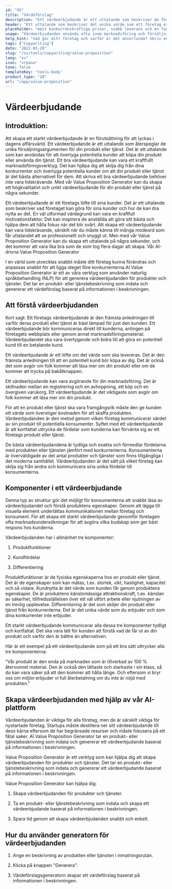 ```yaml
---
id: "95"
title: "Värdeförslag"
description: "Ett värdeerbjudande är ett uttalande som beskriver de fördelar som ett företag erbjuder sina kunder. Det är ett uttalande om vad företaget kan göra för sina kunder, och det används ofta som ett sätt att skilja ett företag från ett annat."
header: "Ett uttalande som beskriver det unika värde som ett företag erbjuder sina kunder."
placeholder: "mest konkurrenskraftiga priser, snabb leverans och en fantastisk kundservice."
usage: "Värdeerbjudanden används ofta inom marknadsföring och försäljning för att kommunicera vad ett företag gör och varför det är annorlunda. Följande generator kan hjälpa dig att utforma och brainstromera ett stilistiskt värdeerbjudande som är nära kopplat till ditt varumärke."
help_hint: "Vad gör ditt företag och varför är det annorlunda? Skriv ner det så omvandlar vi det till ett värdeerbjudande."
tags: ["Copywriting"]
date: "2022-03-28"
slug: "/sv/tools/copywriting/value-proposition"
lang: "sv"
icon: "vrpano"
tone: false
templateKey: 'tools-body'
product_type: "20"
url: "/app/value-proposition"
---
```


# Värdeerbjudande

## Introduktion:

Att skapa ett starkt värdeerbjudande är en förutsättning för att lyckas i dagens affärsvärld. Ett värdeerbjudande är ett uttalande som återspeglar de unika försäljningsargumenten för din produkt eller tjänst. Det är ett uttalande som kan användas för att övertyga potentiella kunder att köpa din produkt eller använda din tjänst. Ett bra värdeerbjudande kan vara ett kraftfullt marknadsföringsverktyg. Det kan hjälpa dig att skilja dig från dina konkurrenter och övertyga potentiella kunder om att din produkt eller tjänst är det bästa alternativet för dem. Att skriva ett bra värdeerbjudande behöver inte vara tidskrävande. Med vår Value Proposition Generator kan du skapa ett högkvalitativt och unikt värdeerbjudande för din produkt eller tjänst på några sekunder.

Ett värdeerbjudande är ett företags löfte till sina kunder. Det är ett uttalande som beskriver vad företaget kan göra för sina kunder och hur de kan dra nytta av det. En väl utformad värdegrund kan vara en kraftfull motivationsfaktor. Det kan inspirera de anställda att göra sitt bästa och hjälpa dem att hålla fokus när det blir svårt. Att skapa ett värdeerbjudande kan vara tidskrävande, särskilt när du måste känna till många modeord som får uttalandet att se professionellt och snyggt ut. Men med vår Value Proposition Generator kan du skapa ett uttalande på några sekunder, och det kommer att vara lika bra som de som tog flera dagar att skapa. Vår AI-drivna Value Proposition Generator

I en värld som utvecklas snabbt måste ditt företag kunna förändras och anpassas snabbt för att ligga steget före konkurrenterna.AI Value Proposition Generator är ett av våra verktyg som använder naturlig språkbehandling (NLP) för att generera värdeerbjudanden för produkter och tjänster. Det tar en produkt- eller tjänstebeskrivning som indata och genererar ett värdeförslag baserat på informationen i beskrivningen.

## Att förstå värdeerbjudanden

Kort sagt: Ett företags värdeerbjudande är den främsta anledningen till varför deras produkt eller tjänst är bäst lämpad för just den kunden. Ett värdeerbjudande bör kommuniceras direkt till kunderna, antingen på företagets webbplats eller genom annat marknadsföringsmaterial. Värdeerbjudandet ska vara övertygande och bidra till att göra en potentiell kund till en betalande kund.

Ett värdeerbjudande är ett löfte om det värde som ska levereras. Det är den främsta anledningen till att en potentiell kund bör köpa av dig. Det är också det som avgör om folk kommer att läsa mer om din produkt eller om de kommer att trycka på bakåtknappen.

Ett värdeerbjudande kan vara avgörande för din marknadsföring. Det är skillnaden mellan en registrering och en avhoppning, ett köp och en övergiven varukorg. Ett värdeerbjudande är det viktigaste som avgör om folk kommer att läsa mer om din produkt.

För att en produkt eller tjänst ska vara framgångsrik måste den ge kunden ett värde som överstiger kostnaden för att skaffa produkten. Värdeerbjudanden är den metod genom vilken företag kommunicerar värdet av sin produkt till potentiella konsumenter. Syftet med ett värdeerbjudande är att kortfattat uttrycka de fördelar som kunderna kan förvänta sig av ett företags produkt eller tjänst.

De bästa värdeerbjudandena är tydliga och exakta och förmedlar fördelarna med produkten eller tjänsten jämfört med konkurrenterna. Konsumenterna är överväldigade av det antal produkter och tjänster som finns tillgängliga i det moderna samhället. Värdeerbjudanden är det sätt på vilket företag kan skilja sig från andra och kommunicera sina unika fördelar till konsumenterna.

## Komponenter i ett värdeerbjudande

Denna typ av struktur gör det möjligt för konsumenterna att snabbt läsa av värdeerbjudandet och förstå produktens egenskaper. Genom att lägga till visuella element underlättas kommunikationen mellan företag och konsument. För att skapa ett starkt värdeerbjudande genomför företagen ofta marknadsundersökningar för att avgöra vilka budskap som ger bäst respons hos kunderna.

Värdeerbjudanden har i allmänhet tre komponenter:

1. Produktfunktioner

2. Kundfördelar

3. Differentiering

Produktfunktioner är de fysiska egenskaperna hos en produkt eller tjänst. Det är de egenskaper som kan mätas, t.ex. storlek, vikt, hastighet, kapacitet och så vidare. Kundnytta är det värde som kunden får genom produktens egenskaper. De är produktens känslomässiga attraktionskraft, t.ex. känslan av säkerhet, tillfredsställelsen över ett väl utfört arbete eller njutningen av en trevlig upplevelse. Differentiering är det som skiljer din produkt eller tjänst från konkurrenterna. Det är det unika värde som du erbjuder och som dina konkurrenter inte erbjuder.

Ett starkt värdeerbjudande kommunicerar alla dessa tre komponenter tydligt och kortfattat. Det ska vara lätt för kunden att förstå vad de får ut av din produkt och varför den är bättre än alternativen.

Här är ett exempel på ett värdeerbjudande som på ett bra sätt uttrycker alla tre komponenterna:

"Vår produkt är den enda på marknaden som är tillverkad av 100 % återvunnet material. Den är också den lättaste och starkaste i sin klass, så du kan vara säker på att den kommer att hålla länge. Och eftersom vi bryr oss om miljön erbjuder vi full återbetalning om du inte är nöjd med produkten."

## Skapa värdeerbjudanden med hjälp av vår AI-plattform

Värdeerbjudanden är viktiga för alla företag, men de är särskilt viktiga för nystartade företag. Startups måste destillera ner sitt värdeerbjudande till dess kärna eftersom de har begränsade resurser och måste fokusera på ett fåtal saker. AI Value Proposition Generator tar en produkt- eller tjänstebeskrivning som indata och genererar ett värdeerbjudande baserat på informationen i beskrivningen.

Value Proposition Generator är ett verktyg som kan hjälpa dig att skapa värdeerbjudanden för produkter och tjänster. Det tar en produkt- eller tjänstebeskrivning som indata och genererar ett värdeerbjudande baserat på informationen i beskrivningen.

Value Proposition Generator kan hjälpa dig:

1. Skapa värdeerbjudanden för produkter och tjänster.

2. Ta en produkt- eller tjänstebeskrivning som indata och skapa ett värdeerbjudande baserat på informationen i beskrivningen.

3. Spara tid genom att skapa värdeerbjudanden snabbt och enkelt.

## Hur du använder generatorn för värdeerbjudanden

1. Ange en beskrivning av produkten eller tjänsten i inmatningsrutan.

2. Klicka på knappen "Generera".

3. Värdeförslagsgeneratorn skapar ett värdeförslag baserat på informationen i beskrivningen.
